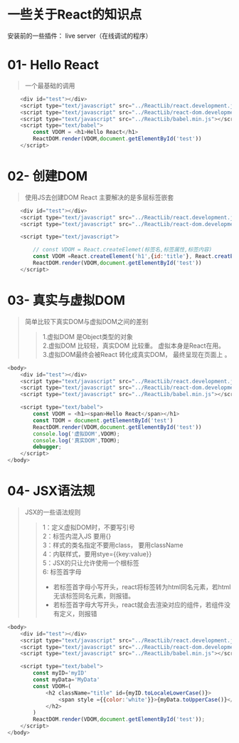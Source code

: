 # 一些关于React的知识点
安装前的一些插件：
 live server（在线调试的程序）
 
# 01- Hello React
> 一个最基础的调用
``` javascript
    <div id="test"></div>
    <script type="text/javascript" src="../ReactLib/react.development.js"></script>
    <script type="text/javascript" src="../ReactLib/react-dom.development.js"></script>
    <script type="text/javascript" src="../ReactLib/babel.min.js"></script>
    <script type="text/babel">
        const VDOM = <h1>Hello React</h1>
        ReactDOM.render(VDOM,document.getElementById('test'))
    </script>
```

# 02- 创建DOM
>使用JS去创建DOM
>React 主要解决的是多层标签嵌套
```javascript
    <div id="test"></div>
    <script type="text/javascript" src="../ReactLib/react.development.js"></script>
    <script type="text/javascript" src="../ReactLib/react-dom.development.js"></script>

    <script type="text/javascript">

        // const VDOM = React.createElemet(标签名,标签属性,标签内容)
        const VDOM =React.createElement('h1',{id:'title'}, React.creatElement('span',{},'Hello React.'))
        ReactDOM.render(VDOM,document.getElementById('test'))
    </script>
```
# 03- 真实与虚拟DOM
> 简单比较下真实DOM与虚拟DOM之间的差别
>>    1.虚拟DOM 是Object类型的对象<br>
>>    2.虚拟DOM 比较轻，真实DOM 比较重。 虚拟本身是React在用。 <br>
>>    3.虚拟DOM最终会被React 转化成真实DOM， 最终呈现在页面上 。
```javascript
<body>
    <div id="test"></div>
    <script type="text/javascript" src="../ReactLib/react.development.js"></script>
    <script type="text/javascript" src="../ReactLib/react-dom.development.js"></script>
    <script type="text/javascript" src="../ReactLib/babel.min.js"></script>

    <script type="text/babel">
        const VDOM = <h1><span>Hello React</span></h1>
        const TDOM = document.getElementById('test') 
        ReactDOM.render(VDOM,document.getElementById('test'))
        console.log('虚拟DOM',VDOM);
        console.log('真实DOM',TDOM);
        debugger;
    </script>
</body>
```
# 04- JSX语法规
> JSX的一些语法规则
>> 1：定义虚拟DOM时，不要写引号 <br>
>> 2：标签内混入JS 要用{} <br>
>> 3：样式的类名指定不要用class， 要用className <br>
>> 4：内联样式，要用stye={{key:value}} <br>
>> 5：JSX的只让允许使用一个根标签 <br>
>> 6: 标签首字母 <br>
>> - 若标签首字母小写开头，react将标签转为html同名元素，若html无该标签同名元素，则报错。 <br>
>> - 若标签首字母大写开头，react就会去渲染对应的组件，若组件没有定义，则报错
``` javascript
<body>
    <div id="test"></div>
    <script type="text/javascript" src="../ReactLib/react.development.js"></script>
    <script type="text/javascript" src="../ReactLib/react-dom.development.js"></script>
    <script type="text/javascript" src="../ReactLib/babel.min.js"></script>

    <script type="text/babel">
        const myID='myID'
        const myData='MyData'
        const VDOM=(
            <h2 className="title" id={myID.toLocaleLowerCase()}>
                <span style ={{color:'white'}}>{myData.toUpperCase()}</span>
            </h2>
        )
        ReactDOM.render(VDOM,document.getElementById('test'));
    </script>
</body>
```